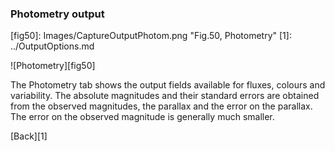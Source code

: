 <h3 id="outputphotom"> Photometry output </h3>
[fig50]: Images/CaptureOutputPhotom.png "Fig.50, Photometry"
[1]: ../OutputOptions.md

![Photometry][fig50]

The Photometry tab shows the output fields available for fluxes, colours and variability. The absolute magnitudes and their standard errors are obtained from the observed magnitudes, the parallax and the error on the parallax. The error on the observed magnitude is generally much smaller.

[Back][1]
